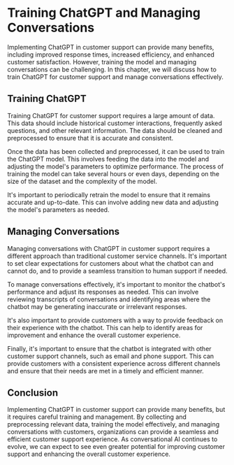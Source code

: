 Training ChatGPT and Managing Conversations
=====================================================================================================

Implementing ChatGPT in customer support can provide many benefits, including improved response times, increased efficiency, and enhanced customer satisfaction. However, training the model and managing conversations can be challenging. In this chapter, we will discuss how to train ChatGPT for customer support and manage conversations effectively.

Training ChatGPT
----------------

Training ChatGPT for customer support requires a large amount of data. This data should include historical customer interactions, frequently asked questions, and other relevant information. The data should be cleaned and preprocessed to ensure that it is accurate and consistent.

Once the data has been collected and preprocessed, it can be used to train the ChatGPT model. This involves feeding the data into the model and adjusting the model's parameters to optimize performance. The process of training the model can take several hours or even days, depending on the size of the dataset and the complexity of the model.

It's important to periodically retrain the model to ensure that it remains accurate and up-to-date. This can involve adding new data and adjusting the model's parameters as needed.

Managing Conversations
----------------------

Managing conversations with ChatGPT in customer support requires a different approach than traditional customer service channels. It's important to set clear expectations for customers about what the chatbot can and cannot do, and to provide a seamless transition to human support if needed.

To manage conversations effectively, it's important to monitor the chatbot's performance and adjust its responses as needed. This can involve reviewing transcripts of conversations and identifying areas where the chatbot may be generating inaccurate or irrelevant responses.

It's also important to provide customers with a way to provide feedback on their experience with the chatbot. This can help to identify areas for improvement and enhance the overall customer experience.

Finally, it's important to ensure that the chatbot is integrated with other customer support channels, such as email and phone support. This can provide customers with a consistent experience across different channels and ensure that their needs are met in a timely and efficient manner.

Conclusion
----------

Implementing ChatGPT in customer support can provide many benefits, but it requires careful training and management. By collecting and preprocessing relevant data, training the model effectively, and managing conversations with customers, organizations can provide a seamless and efficient customer support experience. As conversational AI continues to evolve, we can expect to see even greater potential for improving customer support and enhancing the overall customer experience.
